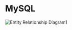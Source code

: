 # MySQL
![Entity Relationship Diagram1](https://user-images.githubusercontent.com/85027960/230017724-952c82e0-4e8a-489e-b90a-066f4d1107d6.jpg)

